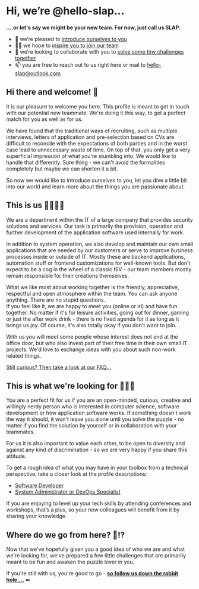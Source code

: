# Hi, we’re @hello-slap...

**....or let's say we might be your new team. For now, just call us SLAP.**

- 💞️ we’re pleased to [introduce ourselves to you](#this-is-us-)
- 🐱‍💻 we hope to [inspire you to join our team](#this-is-what-were-looking-for-)
- 👀 we’re looking to collaborate with you to [solve some tiny challenges together](#where-do-we-go-from-here-)
- 📫 you are free to reach out to us right here or mail to hello-slap@outlook.com

## Hi there and welcome! 👋

It is our pleasure to welcome you here. This profile is meant to get in touch with our potential new teammate. We're doing it this way, to get a perfect match for you as well as for us.  

We have found that the traditional ways of recruiting, such as multiple interviews, letters of application and pre-selection based on CVs are difficult to reconcile with the expectations of both parties and in the worst case lead to unnecessary waste of time. On top of that, you only get a very superficial impression of what you're stumbling into. We would like to handle that differently. Sure thing - we can't avoid the formalities completely but maybe we can shorten it a bit.  

So now we would like to introduce ourselves to you, let you dive a little bit into our world and learn more about the things you are passionate about.  

## This is us 👩‍💻👨‍💻

We are a department within the IT of a large company that provides security solutions and services. Our task is primarily the provision, operation and further development of the application software used internally for work.  

In addition to system operation, we also develop and maintain our own small applications that are needed by our customers or serve to improve business processes inside or outside of IT. Mostly these are backend applications, automation stuff or frontend customizations for well-known tools. But don't expect to be a cog in the wheel of a classic ISV - our team members mostly remain responsible for their creations themselves.  

What we like most about working together is the friendly, appreciative, respectful and open atmosphere within the team. You can ask anyone anything. There are no stupid questions.  
If you feel like it, we are happy to meet you (online or irl) and have fun together. No matter if it's for leisure activities, going out for dinner, gaming or just the after work drink - there is no fixed agenda for it as long as it brings us joy. Of course, it's also totally okay if you don't want to join.  

With us you will meet some people whose interest does not end at the office door, but who also invest part of their free time in their own small IT projects. We'd love to exchange ideas with you about such non-work related things.  

[Still curious? Then take a look at our FAQ...](./WE-answer-your-questions.md)

## This is what we're looking for 🐱‍💻🤗

You are a perfect fit for us if you are an open-minded, curious, creative and willingly nerdy person who is interested in computer science, software development or how application software works. If something doesn't work the way it should, it won't leave you alone until you solve the puzzle - no matter if you find the solution by yourself or in collaboration with your teammates.  

For us it is also important to value each other, to be open to diversity and against any kind of discrimination - so we are very happy if you share this attitude.  

To get a rough idea of what you may have in your toolbox from a technical perspective, take a closer look at the profile descriptions:  

- [Software Developer](./YOU-want2join-as-dev.md)
- [System Administrator or DevOps Specialist](./YOU-want2join-as-operator.md)

If you are enjoying to level up your tech skills by attending conferences and workshops, that’s a plus, so your new colleagues will benefit from it by sharing your knowledge.  

## Where do we go from here? 🐇⁉

Now that we've hopefully given you a good idea of who we are and what we're looking for, we've prepared a few little challenges that are primarily meant to be fun and awaken the puzzle lover in you.  

If you're still with us, you're good to go - **[so follow us down the rabbit hole....](./WE-love-puzzles.md)** ⬅  
